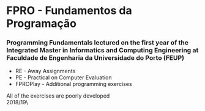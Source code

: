 # FPRO - Fundamentos da Programação
### Programming Fundamentals lectured on the first year of the Integrated Master in Informatics and Computing Engineering at Faculdade de Engenharia da Universidade do Porto (FEUP)

* RE - Away Assignments
* PE - Practical on Computer Evaluation
* FPROPlay - Additional programming exercises

All of the exercises are poorly developed\
2018/19\
